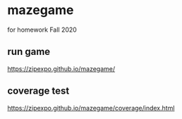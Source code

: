 # mazegame
 for homework Fall 2020
 
## run game 
https://zipexpo.github.io/mazegame/

## coverage test
https://zipexpo.github.io/mazegame/coverage/index.html
